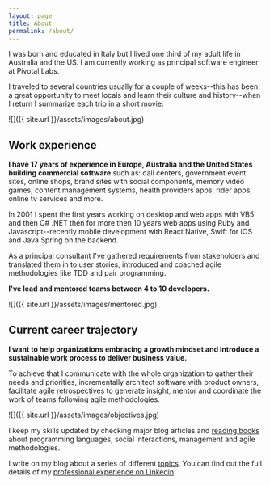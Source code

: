 ```yaml
---
layout: page
title: About
permalink: /about/
---
```


I was born and educated in Italy but I lived one third of my adult life in Australia and the US. I am currently working as principal software engineer at Pivotal Labs.

I traveled to several countries usually for a couple of weeks--this has been a great opportunity to meet locals and learn their culture and history--when I return I summarize each trip in a short movie. 

![]({{ site.url }}/assets/images/about.jpg)

## Work experience

**I have 17 years of experience in Europe, Australia and the United States building commercial software** such as: call centers, government event sites, online shops, brand sites with social components, memory video games, content management systems, health providers apps, rider apps, online tv services and more.

In 2001 I spent the first years working on desktop and web apps with VB5 and then C# .NET then for more then 10 years web apps using Ruby and Javascript--recently mobile development with React Native, Swift for iOS and Java Spring on the backend.

As a principal consultant I've gathered requirements from stakeholders and translated them in to user stories, introduced and coached agile methodologies like TDD and pair programming.

**I've lead and mentored teams between 4 to 10 developers.**

![]({{ site.url }}/assets/images/mentored.jpg)

## Current career trajectory

**I want to help organizations embracing a growth mindset and introduce a sustainable work process to deliver business value.** 

To achieve that I communicate with the whole organization to gather their needs and priorities, incrementally architect software with product owners, facilitate [agile retrospectives](/topics/retrospectives/) to generate insight, mentor and coordinate the work of teams following agile methodologies. 

![]({{ site.url }}/assets/images/objectives.jpg)

I keep my skills updated by checking major blog articles and [reading books](/reading) about programming languages, social interactions, management and agile methodologies.

I write on my blog about a series of different [topics](/topics). You can find out the full details of my [professional experience on Linkedin](https://www.linkedin.com/in/agenteo).

